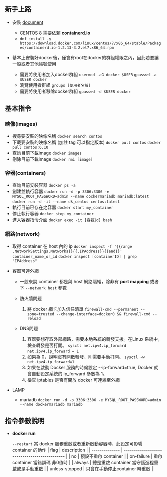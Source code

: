 ## 新手上路 ##
- 安裝 [document](https://docs.docker.com/engine/install/centos/)
    - CENTOS 8 需要依賴 **containerd.io**
    - `dnf install -y https://download.docker.com/linux/centos/7/x86_64/stable/Packages/containerd.io-1.2.13-3.2.el7.x86_64.rpm`

- 基本上安裝好docker後，僅會有root在docker的群組權限之內，因此若要讓一般或者其他帳號使用
  - 需要將使用者加入docker群組
    `usermod -aG docker $USER`
    `gpasswd -a $USER docker`
  - 瀏覽使用者群組
    `groups [使用者名稱]`
  - 需要將使用者移除docker群組
    `gpasswd -d $USER docker`

## 基本指令 ##
### 映像(images) ###
  - 搜尋要安裝的映像名稱
    `docker search contos`
  - 下載要安裝的映像名稱 (加註 tag 可以指定版本)
    `docker pull contos`
    `docker pull contos:6.10`
  - 查詢目前下載image
    `docker images`
  - 刪除目前下載image
    `docker rmi [image]`

### 容器(containers) ###
  - 查詢目前安裝容器
    `docker ps -a`
  - 創建並執行容器
    `docker run -d -p 3306:3306 -e MYSQL_ROOT_PASSWORD=admin --name dockermariadb mariadb:latest`
    `docker run -d -it --name dk_centos centos:latest`
  - 執行目前已存在之容器
    `docker start my_container`
  - 停止執行容器
    `docker stop my_container`
  - 進入容器指令介面
    `docker exec -it [容器Id] bash`

### 網路(network) ###
  - 取得 container 在 host 內的 ip
    `docker inspect -f '{{range .NetworkSettings.Networks}}{{.IPAddress}}{{end}}' container_name_or_id`
    `docker inspect [containerID] | grep "IPAddress"`
  - 容器可連外網
    - 一般來說 container 都是與 host 網路隔絕，除非有 **port mapping** 或者下 `--network host` 參數
    - 防火牆問題
      1. 將 docker 網卡加入信任清單 `firewall-cmd --permanent --zone=trusted --change-interface=docker0 && firewall-cmd --reload`

    - DNS問題
      1. 容器要想存取外部網路，需要本地系統的轉發支援。在Linux 系統中，檢查轉發是否打開。
          `sysctl net.ipv4.ip_forward`
          `net.ipv4.ip_forward = 1`
      2. 如果為 0，說明沒有開啟轉發，則需要手動打開。
          `sysctl -w net.ipv4.ip_forward=1`
      3. 如果在啟動 Docker 服務的時候設定 --ip-forward=true, Docker 就會自動設定系統的 ip_forward 參數為 1。
      4. 檢查 iptables 是否有開放 docker 可連線至外網

- LAMP
  - mariadb
    `docker run -d -p 3306:3306 -e MYSQL_ROOT_PASSWORD=admin --name dockermariadb mariadb`


## 指令參數說明 ##
- **docker run**

    `--restart` 當 docker 服務重啟或者重新啟動容器時，此設定可影響 container 的動作
    | flag           | description                                   |
    | -------------- | --------------------------------------------- |
    | no             | 預設不重啟 container                          |
    | on-failure     | 重啟 container 當錯誤碼 非0值時               |
    | always         | 總是重啟 container 當守護進程重啟或是手動重啟 |
    | unless-stopped | 只會在手動停止container 時重啟                |
